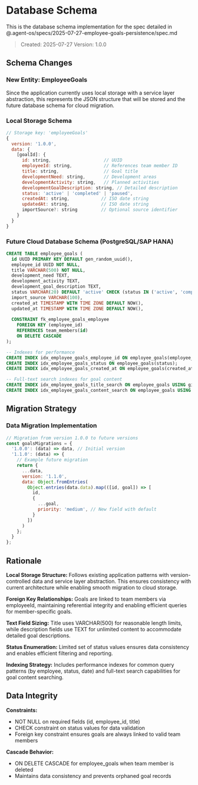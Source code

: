 # Database Schema

This is the database schema implementation for the spec detailed in @.agent-os/specs/2025-07-27-employee-goals-persistence/spec.md

> Created: 2025-07-27
> Version: 1.0.0

## Schema Changes

### New Entity: EmployeeGoals
Since the application currently uses local storage with a service layer abstraction, this represents the JSON structure that will be stored and the future database schema for cloud migration.

### Local Storage Schema
```javascript
// Storage key: 'employeeGoals'
{
  version: '1.0.0',
  data: {
    [goalId]: {
      id: string,                    // UUID
      employeeId: string,            // References team member ID
      title: string,                 // Goal title
      developmentNeed: string,       // Development areas
      developmentActivity: string,   // Planned activities
      developmentGoalDescription: string, // Detailed description
      status: 'active' | 'completed' | 'paused',
      createdAt: string,            // ISO date string
      updatedAt: string,            // ISO date string
      importSource?: string         // Optional source identifier
    }
  }
}
```

### Future Cloud Database Schema (PostgreSQL/SAP HANA)
```sql
CREATE TABLE employee_goals (
  id UUID PRIMARY KEY DEFAULT gen_random_uuid(),
  employee_id UUID NOT NULL,
  title VARCHAR(500) NOT NULL,
  development_need TEXT,
  development_activity TEXT,
  development_goal_description TEXT,
  status VARCHAR(20) DEFAULT 'active' CHECK (status IN ('active', 'completed', 'paused')),
  import_source VARCHAR(100),
  created_at TIMESTAMP WITH TIME ZONE DEFAULT NOW(),
  updated_at TIMESTAMP WITH TIME ZONE DEFAULT NOW(),
  
  CONSTRAINT fk_employee_goals_employee 
    FOREIGN KEY (employee_id) 
    REFERENCES team_members(id) 
    ON DELETE CASCADE
);

-- Indexes for performance
CREATE INDEX idx_employee_goals_employee_id ON employee_goals(employee_id);
CREATE INDEX idx_employee_goals_status ON employee_goals(status);
CREATE INDEX idx_employee_goals_created_at ON employee_goals(created_at);

-- Full-text search indexes for goal content
CREATE INDEX idx_employee_goals_title_search ON employee_goals USING gin(to_tsvector('english', title));
CREATE INDEX idx_employee_goals_content_search ON employee_goals USING gin(to_tsvector('english', coalesce(development_need, '') || ' ' || coalesce(development_activity, '') || ' ' || coalesce(development_goal_description, '')));
```

## Migration Strategy

### Data Migration Implementation
```javascript
// Migration from version 1.0.0 to future versions
const goalsMigrations = {
  '1.0.0': (data) => data, // Initial version
  '1.1.0': (data) => {
    // Example future migration
    return {
      ...data,
      version: '1.1.0',
      data: Object.fromEntries(
        Object.entries(data.data).map(([id, goal]) => [
          id,
          {
            ...goal,
            priority: 'medium', // New field with default
          }
        ])
      )
    };
  }
};
```

## Rationale

**Local Storage Structure:** Follows existing application patterns with version-controlled data and service layer abstraction. This ensures consistency with current architecture while enabling smooth migration to cloud storage.

**Foreign Key Relationships:** Goals are linked to team members via employeeId, maintaining referential integrity and enabling efficient queries for member-specific goals.

**Text Field Sizing:** Title uses VARCHAR(500) for reasonable length limits, while description fields use TEXT for unlimited content to accommodate detailed goal descriptions.

**Status Enumeration:** Limited set of status values ensures data consistency and enables efficient filtering and reporting.

**Indexing Strategy:** Includes performance indexes for common query patterns (by employee, status, date) and full-text search capabilities for goal content searching.

## Data Integrity

**Constraints:**
- NOT NULL on required fields (id, employee_id, title)
- CHECK constraint on status values for data validation
- Foreign key constraint ensures goals are always linked to valid team members

**Cascade Behavior:**
- ON DELETE CASCADE for employee_goals when team member is deleted
- Maintains data consistency and prevents orphaned goal records